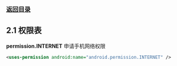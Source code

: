 ### [返回目录](0.目录.md)

## 2.1 权限表

**permission.INTERNET**   申请手机网络权限

```xml
<uses-permission android:name="android.permission.INTERNET" />
```